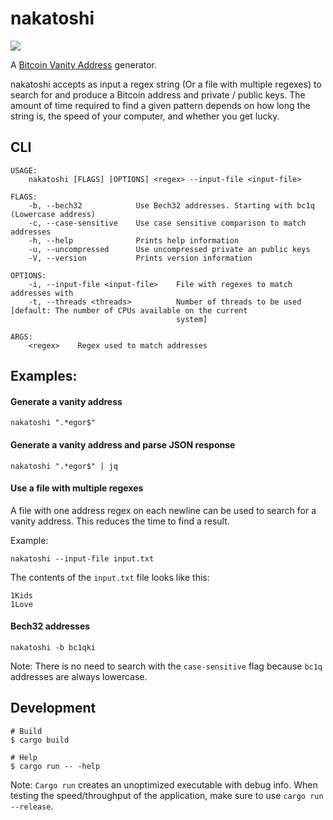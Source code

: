 # nakatoshi

[![](https://github.com/ndelvalle/nakatoshi/workflows/Rust/badge.svg)](https://github.com/ndelvalle/nakatoshi/actions?query=workflow%3ARust)

A [Bitcoin Vanity Address](https://github.com/bitcoinbook/bitcoinbook/blob/develop/ch04.asciidoc#vanity-addresses) generator.

nakatoshi accepts as input a regex string (Or a file with multiple regexes) to search for and produce
a Bitcoin address and private / public keys. The amount of time required to find a given pattern depends
on how long the string is, the speed of your computer, and whether you get lucky.

## CLI

```
USAGE:
    nakatoshi [FLAGS] [OPTIONS] <regex> --input-file <input-file>

FLAGS:
    -b, --bech32            Use Bech32 addresses. Starting with bc1q (Lowercase address)
    -c, --case-sensitive    Use case sensitive comparison to match addresses
    -h, --help              Prints help information
    -u, --uncompressed      Use uncompressed private an public keys
    -V, --version           Prints version information

OPTIONS:
    -i, --input-file <input-file>    File with regexes to match addresses with
    -t, --threads <threads>          Number of threads to be used [default: The number of CPUs available on the current
                                     system]

ARGS:
    <regex>    Regex used to match addresses
```


## Examples:

#### Generate a vanity address

```shell
nakatoshi ".*egor$"
```

#### Generate a vanity address and parse JSON response

```shell
nakatoshi ".*egor$" | jq
```

#### Use a file with multiple regexes

A file with one address regex on each newline can be used to search for a vanity
address. This reduces the time to find a result.

Example:

```shell
nakatoshi --input-file input.txt
```

The contents of the `input.txt` file looks like this:
```
1Kids
1Love
```

#### Bech32 addresses

```shell
nakatoshi -b bc1qki
```

Note: There is no need to search with the `case-sensitive` flag because `bc1q` addresses are
always lowercase.

## Development

```shell
# Build
$ cargo build

# Help
$ cargo run -- -help
```

Note: `Cargo run` creates an unoptimized executable with debug info. When testing
the speed/throughput of the application, make sure to use `cargo run --release`.
